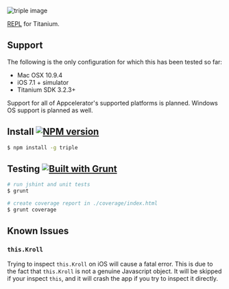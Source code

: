 ![triple image](http://cl.ly/image/3H2x3c2g1X0p/triple%20banner.png)

[REPL](http://en.wikipedia.org/wiki/Read%E2%80%93eval%E2%80%93print_loop) for Titanium.

## Support

The following is the only configuration for which this has been tested so far:

* Mac OSX 10.9.4
* iOS 7.1 + simulator
* Titanium SDK 3.2.3+

Support for all of Appcelerator's supported platforms is planned. Windows OS support is planned as well.

## Install [![NPM version](https://badge.fury.io/js/triple.svg)](http://badge.fury.io/js/triple)

```bash
$ npm install -g triple
```

## Testing [![Built with Grunt](https://cdn.gruntjs.com/builtwith.png)](http://gruntjs.com/)

```bash
# run jshint and unit tests
$ grunt

# create coverage report in ./coverage/index.html
$ grunt coverage
```

## Known Issues

### `this.Kroll`

Trying to inspect `this.Kroll` on iOS will cause a fatal error. This is due to the fact that `this.Kroll` is not a genuine Javascript object. It will be skipped if your inspect `this`, and it will crash the app if you try to inspect it directly.
